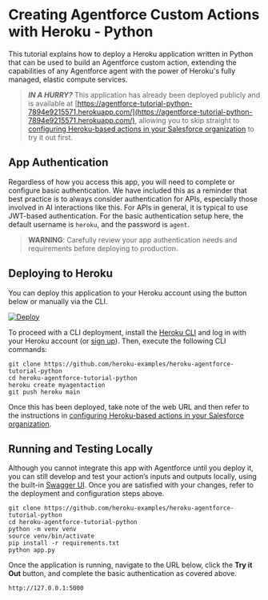 
Creating Agentforce Custom Actions with Heroku - Python
========================================================

This tutorial explains how to deploy a Heroku application written in Python that can be used to build an Agentforce custom action, extending the capabilities of any Agentforce agent with the power of Heroku's fully managed, elastic compute services.

> **_IN A HURRY?_** This application has already been deployed publicly and is available at [https://agentforce-tutorial-python-7894e9215571.herokuapp.com/](https://agentforce-tutorial-python-7894e9215571.herokuapp.com/), allowing you to skip straight to [configuring Heroku-based actions in your Salesforce organization](https://github.com/heroku-examples/heroku-agentforce-tutorial?tab=readme-ov-file#step-2---creating-a-named-credential) to try it out first.

App Authentication
------------------

Regardless of how you access this app, you will need to complete or configure basic authentication. We have included this as a reminder that best practice is to always consider authentication for APIs, especially those involved in AI interactions like this. For APIs in general, it is typical to use JWT-based authentication. For the basic authentication setup here, the default username is `heroku`, and the password is `agent`.

> **WARNING**: Carefully review your app authentication needs and requirements before deploying to production.

Deploying to Heroku
-------------------

You can deploy this application to your Heroku account using the button below or manually via the CLI.

[![Deploy](https://www.herokucdn.com/deploy/button.svg)](https://heroku.com/deploy)

To proceed with a CLI deployment, install the [Heroku CLI](https://devcenter.heroku.com/articles/heroku-cli) and log in with your Heroku account (or [sign up](https://signup.heroku.com/)). Then, execute the following CLI commands:

```
git clone https://github.com/heroku-examples/heroku-agentforce-tutorial-python
cd heroku-agentforce-tutorial-python
heroku create myagentaction
git push heroku main
```

Once this has been deployed, take note of the web URL and then refer to the instructions in [configuring Heroku-based actions in your Salesforce organization](https://github.com/heroku-examples/heroku-agentforce-tutorial?tab=readme-ov-file#step-2---creating-a-named-credential).

Running and Testing Locally
---------------------------

Although you cannot integrate this app with Agentforce until you deploy it, you can still develop and test your action’s inputs and outputs locally, using the built-in [Swagger UI](https://swagger.io/tools/swagger-ui/). Once you are satisfied with your changes, refer to the deployment and configuration steps above.

```
git clone https://github.com/heroku-examples/heroku-agentforce-tutorial-python
cd heroku-agentforce-tutorial-python
python -m venv venv
source venv/bin/activate
pip install -r requirements.txt
python app.py
```

Once the application is running, navigate to the URL below, click the **Try it Out** button, and complete the basic authentication as covered above.

```
http://127.0.0.1:5000
```
